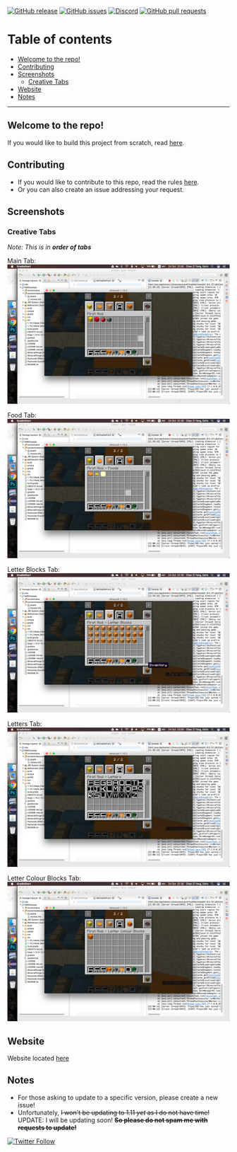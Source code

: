 <!--START BADGES-->
[![GitHub release](https://img.shields.io/github/release/Chan4077/First-Mod.svg)](https://github.com/Chan4077/First-Mod/releases)
[![GitHub issues](https://img.shields.io/github/issues/Chan4077/First-Mod.svg)](https://github.com/Chan4077/First-Mod/issues)
[![Discord](https://img.shields.io/discord/320206072562450432.svg?label=Discord)](https://discord.gg/WUqSmCc)
[![GitHub pull requests](https://img.shields.io/github/issues-pr/Chan4077/First-Mod.svg)](https://github.com/Chan4077/First-Mod/pulls)
<!--END BADGES-->

# Table of contents
- [Welcome to the repo!](#welcome-to-the-repo-)
- [Contributing](#contributing)
- [Screenshots](#screenshots)
  - [Creative Tabs](#creative-tabs)
- [Website](#website)
- [Notes](#notes)

---
## Welcome to the repo!
If you would like to build this project from scratch, read [here](/README.txt).

## Contributing
* If you would like to contribute to this repo, read the rules [here](/.github/CONTRIBUTING.md).
* Or you can also create an issue addressing your request.

## Screenshots
### Creative Tabs
_Note: This is in **order of tabs**_

Main Tab:
![Main Tab](https://raw.githubusercontent.com/Chan4077/First-Mod/master/img/screenshots/tabs/main_tab.jpg)

Food Tab:
![Food Tab](https://raw.githubusercontent.com/Chan4077/First-Mod/master/img/screenshots/tabs/food_tab.jpg)

Letter Blocks Tab:
![Letter Blocks Tab](https://raw.githubusercontent.com/Chan4077/First-Mod/master/img/screenshots/tabs/letter_blocks_tab.jpg)

Letters Tab:
![Letters Tab](https://raw.githubusercontent.com/Chan4077/First-Mod/master/img/screenshots/tabs/letters_tab.jpg)

Letter Colour Blocks Tab:
![Letter Colour Blocks Tab](https://raw.githubusercontent.com/Chan4077/First-Mod/master/img/screenshots/tabs/letter_colour_blocks_tab.jpg)

## Website
Website located [here](https://chan4077.github.io/First-Mod)

## Notes
* For those asking to update to a specific version, please create a new issue!
* Unfortunately, ~~I won't be updating to 1.11 _yet_ as I do not have time!~~ UPDATE: I will be updating soon! ~~**So please do not spam me with requests to update!**~~

[![Twitter Follow](https://img.shields.io/twitter/follow/EdricChan03.svg?style=social&label=Follow%20@EdricChan03)](https://twitter.com/EdricChan03)
